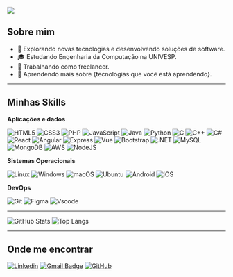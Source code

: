 <!-- README Utilizado no perfil do GitHub -->
![](https://komarev.com/ghpvc/?username=iuricode&color=752CDB)

## Sobre mim
- 🤔 Explorando novas tecnologias e desenvolvendo soluções de software.
- 🎓 Estudando Engenharia da Computação na UNIVESP.
- 💼 Trabalhando como freelancer.
- 🌱 Aprendendo mais sobre {tecnologias que você está aprendendo}.

---

## Minhas Skills

**Aplicações e dados**

![HTML5](https://img.shields.io/badge/HTML5-752CDB?style=for-the-badge&logo=html5&logoColor=F3EFF5)
![CSS3](https://img.shields.io/badge/CSS3-752CDB?style=for-the-badge&logo=css3&logoColor=F3EFF5)
![PHP](https://img.shields.io/badge/PHP-752CDB?style=for-the-badge&logo=php&logoColor=F3EFF5)
![JavaScript](https://img.shields.io/badge/JavaScript-752CDB?style=for-the-badge&logo=javascript&logoColor=F3EFF5)
![Java](https://img.shields.io/badge/java-752CDB.svg?style=for-the-badge&logo=openjdk&logoColor=F3EFF5)
![Python](https://img.shields.io/badge/python-752CDB?style=for-the-badge&logo=python&logoColor=F3EFF5)
![C](https://img.shields.io/badge/C-752CDB?style=for-the-badge&logo=c&logoColor=F3EFF5)
![C++](https://img.shields.io/badge/C%2B%2B-752CDB?style=for-the-badge&logo=c%2B%2B&logoColor=F3EFF5)
![C#](https://img.shields.io/badge/C%23-752CDB?style=for-the-badge&logo=c-sharp&logoColor=F3EFF5)
![React](https://img.shields.io/badge/React-752CDB?style=for-the-badge&logo=react&logoColor=F3EFF5)
![Angular](https://img.shields.io/badge/Angular-752CDB?style=for-the-badge&logo=angular&logoColor=F3EFF5)
![Express](https://img.shields.io/badge/express.js-752CDB.svg?style=for-the-badge&logo=express&logoColor=%F3EFF5)
![Vue](https://img.shields.io/badge/vuejs-752CDB.svg?style=for-the-badge&logo=vuedotjs&logoColor=%F3EFF5)
![Bootstrap](https://img.shields.io/badge/-boostrap-752CDB?style=for-the-badge&logo=bootstrap&logoColor=F3EFF5)
![.NET](https://img.shields.io/badge/.NET-752CDB?style=for-the-badge&logo=.net&logoColor=F3EFF5)
![MySQL](https://img.shields.io/badge/MySQL-752CDB?style=for-the-badge&logo=mysql&logoColor=F3EFF5)
![MongoDB](https://img.shields.io/badge/MongoDB-752CDB.svg?style=for-the-badge&logo=mongodb&logoColor=F3EFF5)
![AWS](https://img.shields.io/badge/AWS-752CDB.svg?style=for-the-badge&logo=amazon-aws&logoColor=F3EFF5)
![NodeJS](https://img.shields.io/badge/node.js-752CDB?style=for-the-badge&logo=node.js&logoColor=F3EFF5)

**Sistemas Operacionais**

![Linux](https://img.shields.io/badge/Linux-823FDE?style=for-the-badge&logo=linux&logoColor=F3EFF5)
![Windows](https://img.shields.io/badge/Windows-823FDE?style=for-the-badge&logo=windows&logoColor=F3EFF5)
![macOS](https://img.shields.io/badge/mac%20os-823FDE?style=for-the-badge&logo=macos&logoColor=F3EFF5)
![Ubuntu](https://img.shields.io/badge/Ubuntu-823FDE?style=for-the-badge&logo=ubuntu&logoColor=F3EFF5)
![Android](https://img.shields.io/badge/Android-823FDE?style=for-the-badge&logo=android&logoColor=F3EFF5)
![iOS](https://img.shields.io/badge/iOS-823FDE?style=for-the-badge&logo=ios&logoColor=F3EFF5)

**DevOps**

![Git](https://img.shields.io/badge/GIT-8D51E1?style=for-the-badge&logo=git&logoColor=F3EFF5)
![Figma](https://img.shields.io/badge/Figma-8D51E1?style=for-the-badge&logo=figma&logoColor=F3EFF5)
![Vscode](https://img.shields.io/badge/Vscode-8D51E1?style=for-the-badge&logo=visual-studio-code&logoColor=F3EFF5)

---

![GitHub Stats](https://github-readme-stats.vercel.app/api?username=ellias-santos&theme=transparent&bg_color=2A2B2E&border_color=2A2B2E&show_icons=true&icon_color=8D51E1&title_color=823FDE&text_color=F3EFF5)
![Top Langs](https://github-readme-stats-git-masterrstaa-rickstaa.vercel.app/api/top-langs/?username=ellias-santos&layout=compact&bg_color=2A2B2E&border_color=2A2B2E&title_color=823FDE&text_color=F3EFF5)

---

## Onde me encontrar
[![Linkedin](https://img.shields.io/badge/-Ellias%20Santos-752CDB?style=flat-square&logo=Linkedin&logoColor=F3EFF5&link=https://linkedin.com/in/ellias-santos)](https://linkedin.com/in/ellias-santos)
[![Gmail Badge](https://img.shields.io/badge/-eu.elliasaugusto@gmail.com-823FDE?style=flat-square&logo=Gmail&logoColor=F3EFF5&link=mailto:eu.elliasaugusto@gmail.com)](mailto:eu.elliasagusto@gmail.com)
[![GitHub](https://img.shields.io/github/followers/iuricode?label=follow&style=social)](https://github.com/ellias-santos)
